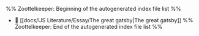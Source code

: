 %% Zoottelkeeper: Beginning of the autogenerated index file list  %%
- 📄 [[docs/US Literature/Essay/The great gatsby|The great gatsby]]
%% Zoottelkeeper: End of the autogenerated index file list  %%
